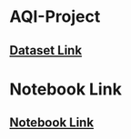 # AQI-Project
<h2><a href="https://www.kaggle.com/datasets/atharvamartiwar/celebal-tech-aqi-prediction">Dataset Link</a>

# Notebook Link
<h2><a href="https://www.kaggle.com/code/atharvamartiwar/celebal-aqi-prediction-group-1"> Notebook Link</a>
